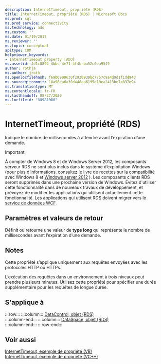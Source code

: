 ```yaml
---
description: InternetTimeout, propriété (RDS)
title: InternetTimeout, propriété (RDS) | Microsoft Docs
ms.prod: sql
ms.prod_service: connectivity
ms.technology: ado
ms.custom: ''
ms.date: 01/19/2017
ms.reviewer: ''
ms.topic: conceptual
apitype: COM
helpviewer_keywords:
- InternetTimeout property [ADO]
ms.assetid: 4d1c8892-4bbc-4e71-bf4b-ba52c0ea9549
author: rothja
ms.author: jroth
ms.openlocfilehash: f69b6909630f2930939bc7757c9a4d9d1f1dd943
ms.sourcegitcommit: 18a98ea6a30d448aa6195e10ea2413be7e837e94
ms.translationtype: MT
ms.contentlocale: fr-FR
ms.lasthandoff: 08/27/2020
ms.locfileid: "88981980"
---
```

# <a name="internettimeout-property-rds"></a>InternetTimeout, propriété (RDS)
Indique le nombre de millisecondes à attendre avant l’expiration d’une demande.  
  
> [!IMPORTANT]
>  À compter de Windows 8 et de Windows Server 2012, les composants serveur RDS ne sont plus inclus dans le système d’exploitation Windows (pour plus d’informations, consultez le livre de recettes sur la compatibilité avec Windows 8 et [Windows server 2012](https://www.microsoft.com/download/details.aspx?id=27416) ). Les composants clients RDS seront supprimés dans une prochaine version de Windows. Évitez d'utiliser cette fonctionnalité dans de nouveaux travaux de développement, et prévoyez de modifier les applications qui utilisent actuellement cette fonctionnalité. Les applications qui utilisent RDS doivent migrer vers le [service de données WCF](https://go.microsoft.com/fwlink/?LinkId=199565).  
  
## <a name="settings-and-return-values"></a>Paramètres et valeurs de retour  
 Définit ou retourne une valeur de **type long** qui représente le nombre de millisecondes avant l’expiration d’une demande.  
  
## <a name="remarks"></a>Notes  
 Cette propriété s’applique uniquement aux requêtes envoyées avec les protocoles HTTP ou HTTPs.  
  
 L’exécution des requêtes dans un environnement à trois niveaux peut prendre plusieurs minutes. Utilisez cette propriété pour spécifier une durée supplémentaire pour les requêtes de longue durée.  
  
## <a name="applies-to"></a>S'applique à  

:::row:::
    :::column:::
        [DataControl, objet (RDS)](./datacontrol-object-rds.md)  
    :::column-end:::
    :::column:::
        [DataSpace, objet (RDS)](./dataspace-object-rds.md)  
    :::column-end:::
:::row-end:::

## <a name="see-also"></a>Voir aussi  
 [InternetTimeout, exemple de propriété (VB)](./internettimeout-property-example-vb.md)   
 [InternetTimeout, exemple de propriété (VC++)](./internettimeout-property-example-vc.md)   
